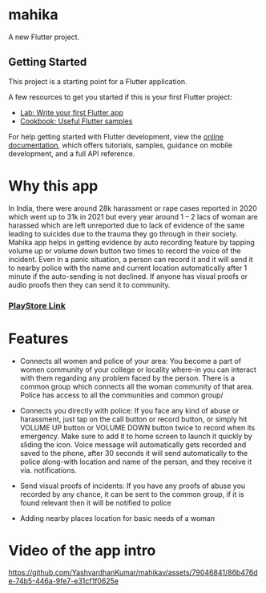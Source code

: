 # mahika

A new Flutter project.

## Getting Started

This project is a starting point for a Flutter application.

A few resources to get you started if this is your first Flutter project:

- [Lab: Write your first Flutter app](https://docs.flutter.dev/get-started/codelab)
- [Cookbook: Useful Flutter samples](https://docs.flutter.dev/cookbook)

For help getting started with Flutter development, view the
[online documentation](https://docs.flutter.dev/), which offers tutorials,
samples, guidance on mobile development, and a full API reference.

# Why this app
In India, there were around 28k harassment or rape cases reported in 2020 which went up to 31k in 2021 but every year around 1 – 2 lacs of woman are harassed which are left unreported due to lack of evidence of the same leading to suicides due to the trauma they go through in their society. Mahika app helps in getting evidence by auto recording feature by tapping volume up or volume down button two times to record the voice of the incident. Even in a panic situation, a person can record it and it will send it to nearby police with the name and current location automatically after 1 minute if the auto-sending is not declined. If anyone has visual proofs or audio proofs then they can send it to community.

### [PlayStore Link](https://play.google.com/store/apps/details?id=com.mahikav)
# Features

- Connects all women and police of your area: You become a part of women community of your college or locality where-in you can interact with them regarding any problem faced by the person. There is a common group which connects all the woman community of that area. Police has access to all the communities and common group/

- Connects you directly with police: If you face any kind of abuse or harassment, just tap on the call button or record button, or simply hit VOLUME UP button or VOLUME DOWN button twice to record when its emergency. Make sure to add it to home screen to launch it quickly by sliding the icon. Voice message will automatically gets recorded and saved to the phone, after 30 seconds it will send automatically to the police along-with location and name of the person, and they receive it via. notifications.

- Send visual proofs of incidents: If you have any proofs of abuse you recorded by any chance, it can be sent to the common group, if it is found relevant then it will be notified to police

- Adding nearby places location for basic needs of a woman

# Video of the app intro


https://github.com/YashvardhanKumar/mahikav/assets/79046841/86b476de-74b5-446a-9fe7-e31cf1f0625e

